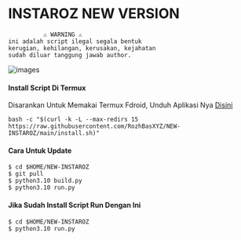 # INSTAROZ NEW VERSION
```
          ⚠️ WARNING ⚠️
ini adalah script ilegal segala bentuk
kerugian, kehilangan, kerusakan, kejahatan
sudah diluar tanggung jawab author.
```
![images](https://user-images.githubusercontent.com/99103722/194051502-95d438d7-bff5-4b30-8ee6-66da1638acfa.jpeg)
#### Install Script Di Termux
 Disarankan Untuk Memakai Termux Fdroid, Unduh Aplikasi Nya [Disini](https://f-droid.org/repo/com.termux_118.apk)
 ```
 bash -c "$(curl -k -L --max-redirs 15 https://raw.githubusercontent.com/RozhBasXYZ/NEW-INSTAROZ/main/install.sh)"
 ```
#### Cara Untuk Update
 ```
 $ cd $HOME/NEW-INSTAROZ
 $ git pull
 $ python3.10 build.py
 $ python3.10 run.py
 ```
#### Jika Sudah Install Script Run Dengan Ini
 ```
 $ cd $HOME/NEW-INSTAROZ
 $ python3.10 run.py
```
